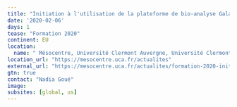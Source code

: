 ```yaml
---
title: "Initiation à l'utilisation de la plateforme de bio-analyse Galaxy"
date: '2020-02-06'
days: 1
tease: "Formation 2020"
continent: EU
location:
  name: " Mésocentre, Université Clermont Auvergne, Université Clermont Auvergne, France"
location_url: "https://mesocentre.uca.fr/actualites"
external_url: "https://mesocentre.uca.fr/actualites/formation-2020-initiation-a-lutilisation-de-la-plateforme-de-bio-analyse-galaxy"
gtn: true
contact: "Nadia Goué"
image: 
subsites: [global, us]
---
```

